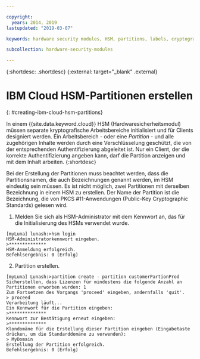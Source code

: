 ```yaml
---

copyright:
  years: 2014, 2019
lastupdated: "2019-03-07"

keywords: hardware security modules, HSM, partitions, labels, cryptographic, keys,

subcollection: hardware-security-modules

---
```


{:shortdesc: .shortdesc}
{:external: target="_blank" .external}

# IBM Cloud HSM-Partitionen erstellen
{: #creating-ibm-cloud-hsm-partitions}

In einem {{site.data.keyword.cloud}} HSM (Hardwaresicherheitsmodul) müssen separate kryptografische Arbeitsbereiche initialisiert und für Clients designiert werden. Ein Arbeitsbereich - oder eine *Partition* - und alle zugehörigen Inhalte werden durch eine Verschlüsselung geschützt, die von der entsprechenden Authentifizierung abgeleitet ist. Nur ein Client, der die korrekte Authentifizierung angeben kann, darf die Partition anzeigen und mit dem Inhalt arbeiten.
{:shortdesc}

Bei der Erstellung der Partitionen muss beachtet werden, dass die Partitionsnamen, die auch Bezeichnungen genannt werden, im HSM eindeutig sein müssen. Es ist nicht möglich, zwei Partitionen mit derselben Bezeichnung in einem HSM zu erstellen. Der Name der Partition ist die Bezeichnung, die von PKCS #11-Anwendungen (Public-Key Cryptographic Standards) gelesen wird.

1. Melden Sie sich als HSM-Administrator mit dem Kennwort an, das für die Initialisierung des HSMs verwendet wurde.
```
[myLuna] lunash:>hsm login
HSM-Administratorkennwort eingeben.
>**************
HSM-Anmeldung erfolgreich.
Befehlsergebnis: 0 (Erfolg)
```
2. Partition erstellen.
```
[myLuna] Lunash:>partition create - partition customerPartionProd
Sicherstellen, dass Lizenzen für mindestens die folgende Anzahl an Partitionen erworben wurden: 1
Zum Fortsetzen des Vorgangs 'proceed' eingeben, andernfalls 'quit'.
> proceed
Verarbeitung läuft...
Ein Kennwort für die Partition eingeben:
>**************
Kennwort zur Bestätigung erneut eingeben:
>**************
Klondomäne für die Erstellung dieser Partition eingeben (Eingabetaste drücken, um die Standarddomäne zu verwenden):
> MyDomain
Erstellung der Partition erfolgreich.
Befehlsergebnis: 0 (Erfolg)
```
